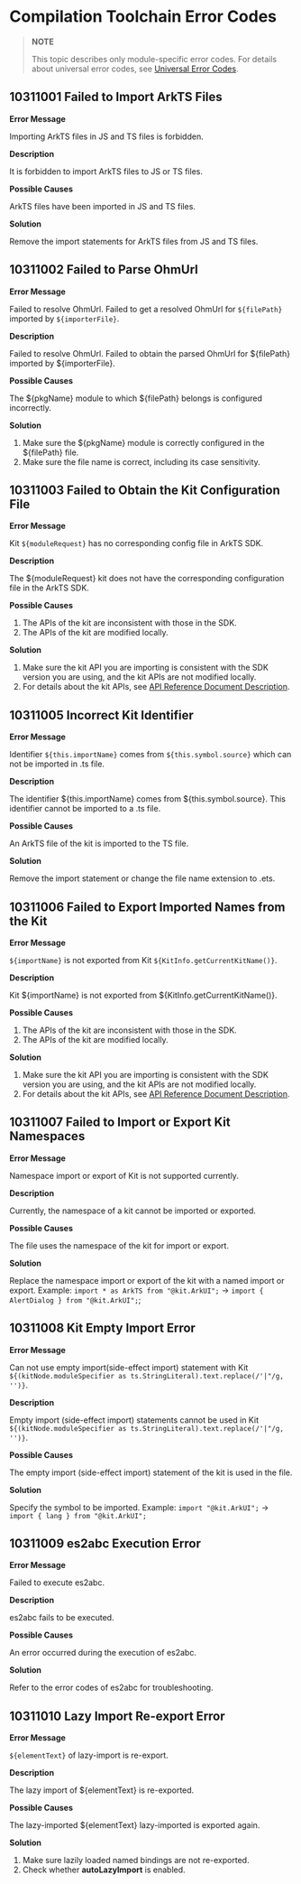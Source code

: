 # Compilation Toolchain Error Codes

> **NOTE**
>
> This topic describes only module-specific error codes. For details about universal error codes, see [Universal Error Codes](../errorcode-universal.md).

## 10311001 Failed to Import ArkTS Files

**Error Message**

Importing ArkTS files in JS and TS files is forbidden.

**Description**

It is forbidden to import ArkTS files to JS or TS files.

**Possible Causes**

ArkTS files have been imported in JS and TS files.

**Solution**

Remove the import statements for ArkTS files from JS and TS files.

## 10311002 Failed to Parse OhmUrl

**Error Message**

Failed to resolve OhmUrl. Failed to get a resolved OhmUrl for `${filePath}` imported by `${importerFile}`.

**Description**

Failed to resolve OhmUrl. Failed to obtain the parsed OhmUrl for ${filePath} imported by ${importerFile}.

**Possible Causes**

The ${pkgName} module to which ${filePath} belongs is configured incorrectly.

**Solution**

1. Make sure the ${pkgName} module is correctly configured in the ${filePath} file.
2. Make sure the file name is correct, including its case sensitivity.

## 10311003 Failed to Obtain the Kit Configuration File

**Error Message**

Kit `${moduleRequest}` has no corresponding config file in ArkTS SDK.

**Description**

The ${moduleRequest} kit does not have the corresponding configuration file in the ArkTS SDK.

**Possible Causes**

1. The APIs of the kit are inconsistent with those in the SDK.
2. The APIs of the kit are modified locally.

**Solution**

1. Make sure the kit API you are importing is consistent with the SDK version you are using, and the kit APIs are not modified locally.
2. For details about the kit APIs, see <!--RP1-->[API Reference Document Description](../development-intro.md)<!--RP1End-->.

## 10311005 Incorrect Kit Identifier

**Error Message**

Identifier `${this.importName}` comes from `${this.symbol.source}` which can not be imported in .ts file.

**Description**

The identifier ${this.importName} comes from ${this.symbol.source}. This identifier cannot be imported to a .ts file.

**Possible Causes**

An ArkTS file of the kit is imported to the TS file.

**Solution**

Remove the import statement or change the file name extension to .ets.

## 10311006 Failed to Export Imported Names from the Kit

**Error Message**

`${importName}` is not exported from Kit `${KitInfo.getCurrentKitName()}`.

**Description**

Kit ${importName} is not exported from ${KitInfo.getCurrentKitName()}.

**Possible Causes**

1. The APIs of the kit are inconsistent with those in the SDK.
2. The APIs of the kit are modified locally.

**Solution**

1. Make sure the kit API you are importing is consistent with the SDK version you are using, and the kit APIs are not modified locally.
2. For details about the kit APIs, see <!--RP1-->[API Reference Document Description](../development-intro.md).<!--RP1End-->

## 10311007 Failed to Import or Export Kit Namespaces

**Error Message**

Namespace import or export of Kit is not supported currently.

**Description**

Currently, the namespace of a kit cannot be imported or exported.

**Possible Causes**

The file uses the namespace of the kit for import or export.

**Solution**

Replace the namespace import or export of the kit with a named import or export. Example: `import * as ArkTS from "@kit.ArkUI";` -> `import { AlertDialog } from "@kit.ArkUI";`;

## 10311008 Kit Empty Import Error

**Error Message**

Can not use empty import(side-effect import) statement with Kit `${(kitNode.moduleSpecifier as ts.StringLiteral).text.replace(/'|"/g, '')}`.

**Description**

Empty import (side-effect import) statements cannot be used in Kit `${(kitNode.moduleSpecifier as ts.StringLiteral).text.replace(/'|"/g, '')}`.

**Possible Causes**

The empty import (side-effect import) statement of the kit is used in the file.

**Solution**

Specify the symbol to be imported. Example: `import "@kit.ArkUI";` -> `import { lang } from "@kit.ArkUI";`

## 10311009 es2abc Execution Error

**Error Message**

Failed to execute es2abc.

**Description**

es2abc fails to be executed.

**Possible Causes**

An error occurred during the execution of es2abc.

**Solution**

Refer to the error codes of es2abc for troubleshooting.

## 10311010 Lazy Import Re-export Error

**Error Message**

`${elementText}` of lazy-import is re-export.

**Description**

The lazy import of ${elementText} is re-exported.

**Possible Causes**

The lazy-imported ${elementText} lazy-imported is exported again.

**Solution**

1. Make sure lazily loaded named bindings are not re-exported.
2. Check whether **autoLazyImport** is enabled.

